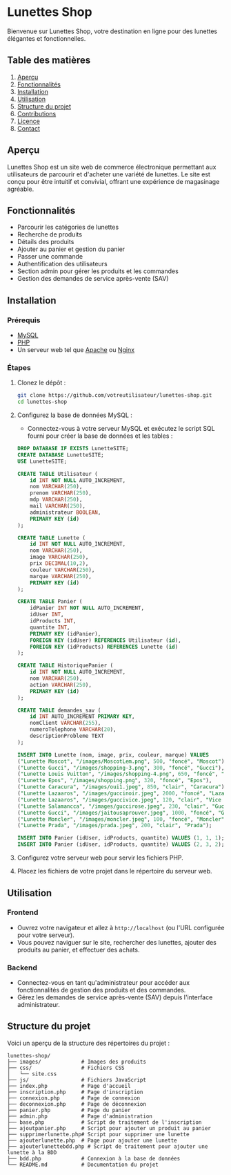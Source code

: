 # Lunettes Shop

Bienvenue sur Lunettes Shop, votre destination en ligne pour des lunettes élégantes et fonctionnelles.

## Table des matières

1. [Aperçu](#aperçu)
2. [Fonctionnalités](#fonctionnalités)
3. [Installation](#installation)
4. [Utilisation](#utilisation)
5. [Structure du projet](#structure-du-projet)
6. [Contributions](#contributions)
7. [Licence](#licence)
8. [Contact](#contact)

## Aperçu

Lunettes Shop est un site web de commerce électronique permettant aux utilisateurs de parcourir et d'acheter une variété de lunettes. Le site est conçu pour être intuitif et convivial, offrant une expérience de magasinage agréable.

## Fonctionnalités

- Parcourir les catégories de lunettes
- Recherche de produits
- Détails des produits
- Ajouter au panier et gestion du panier
- Passer une commande
- Authentification des utilisateurs
- Section admin pour gérer les produits et les commandes
- Gestion des demandes de service après-vente (SAV)

## Installation

### Prérequis

- [MySQL](https://www.mysql.com/)
- [PHP](https://www.php.net/)
- Un serveur web tel que [Apache](https://httpd.apache.org/) ou [Nginx](https://www.nginx.com/)

### Étapes

1. Clonez le dépôt :

    ```bash
    git clone https://github.com/votreutilisateur/lunettes-shop.git
    cd lunettes-shop
    ```

2. Configurez la base de données MySQL :

    - Connectez-vous à votre serveur MySQL et exécutez le script SQL fourni pour créer la base de données et les tables :

    ```sql
    DROP DATABASE IF EXISTS LunetteSITE;
    CREATE DATABASE LunetteSITE;
    USE LunetteSITE;

    CREATE TABLE Utilisateur (
        id INT NOT NULL AUTO_INCREMENT,
        nom VARCHAR(250),
        prenom VARCHAR(250),
        mdp VARCHAR(250),
        mail VARCHAR(250),
        administrateur BOOLEAN,
        PRIMARY KEY (id)
    );

    CREATE TABLE Lunette (
        id INT NOT NULL AUTO_INCREMENT,
        nom VARCHAR(250),
        image VARCHAR(250),
        prix DECIMAL(10,2),
        couleur VARCHAR(250),
        marque VARCHAR(250),
        PRIMARY KEY (id)
    );

    CREATE TABLE Panier (
        idPanier INT NOT NULL AUTO_INCREMENT,
        idUser INT,
        idProducts INT,
        quantite INT,
        PRIMARY KEY (idPanier),
        FOREIGN KEY (idUser) REFERENCES Utilisateur (id),
        FOREIGN KEY (idProducts) REFERENCES Lunette (id)
    );

    CREATE TABLE HistoriquePanier (
        id INT NOT NULL AUTO_INCREMENT,
        nom VARCHAR(250),
        action VARCHAR(250),
        PRIMARY KEY (id)
    );

    CREATE TABLE demandes_sav (
        id INT AUTO_INCREMENT PRIMARY KEY,
        nomClient VARCHAR(255),
        numeroTelephone VARCHAR(20),
        descriptionProbleme TEXT
    );

    INSERT INTO Lunette (nom, image, prix, couleur, marque) VALUES 
    ("Lunette Moscot", "/images/MoscotLem.png", 500, "foncé", "Moscot"),
    ("Lunette Gucci", "/images/shopping-3.png", 300, "foncé", "Gucci"),
    ("Lunette Louis Vuitton", "/images/shopping-4.png", 650, "foncé", "Louis Vuitton"),
    ("Lunette Epos", "/images/shopping.png", 320, "foncé", "Epos"),
    ("Lunette Caracura", "/images/oui1.jpeg", 850, "clair", "Caracura"),
    ("Lunette Lazaaros", "/images/guccinoir.jpeg", 2000, "foncé", "Lazaaros"),
    ("Lunette Lazaaros", "/images/guccivice.jpeg", 120, "clair", "Vice City"),
    ("Lunette Salamancca", "/images/guccirose.jpeg", 230, "clair", "Gucci"),
    ("Lunette Gucci", "/images/jaitousaprouver.jpeg", 1000, "foncé", "Gucci"),
    ("Lunette Moncler", "/images/moncler.jpeg", 100, "foncé", "Moncler"),
    ("Lunette Prada", "/images/prada.jpeg", 200, "clair", "Prada");

    INSERT INTO Panier (idUser, idProducts, quantite) VALUES (1, 1, 1);
    INSERT INTO Panier (idUser, idProducts, quantite) VALUES (2, 3, 2);
    ```

3. Configurez votre serveur web pour servir les fichiers PHP.

4. Placez les fichiers de votre projet dans le répertoire du serveur web.

## Utilisation

### Frontend

- Ouvrez votre navigateur et allez à `http://localhost` (ou l'URL configurée pour votre serveur).
- Vous pouvez naviguer sur le site, rechercher des lunettes, ajouter des produits au panier, et effectuer des achats.

### Backend

- Connectez-vous en tant qu'administrateur pour accéder aux fonctionnalités de gestion des produits et des commandes.
- Gérez les demandes de service après-vente (SAV) depuis l'interface administrateur.

## Structure du projet

Voici un aperçu de la structure des répertoires du projet :

```plaintext
lunettes-shop/
├── images/             # Images des produits
├── css/                # Fichiers CSS
│   └── site.css
├── js/                 # Fichiers JavaScript
├── index.php           # Page d'accueil
├── inscription.php     # Page d'inscription
├── connexion.php       # Page de connexion
├── deconnexion.php     # Page de déconnexion
├── panier.php          # Page du panier
├── admin.php           # Page d'administration
├── base.php            # Script de traitement de l'inscription
├── ajoutpanier.php     # Script pour ajouter un produit au panier
├── supprimerlunette.php# Script pour supprimer une lunette
├── ajouterlunette.php  # Page pour ajouter une lunette
├── ajouterlunettebdd.php # Script de traitement pour ajouter une lunette à la BDD
├── bdd.php             # Connexion à la base de données
└── README.md           # Documentation du projet
